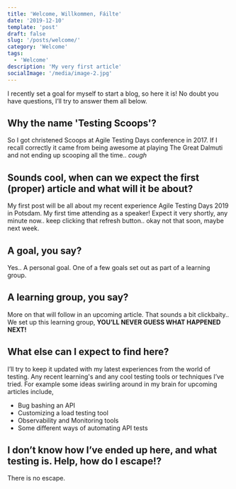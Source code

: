 ```yaml
---
title: 'Welcome, Willkommen, Fáilte' 
date: '2019-12-10'
template: 'post'
draft: false
slug: '/posts/welcome/'
category: 'Welcome'
tags:
  - 'Welcome'
description: 'My very first article'
socialImage: '/media/image-2.jpg'
---
```


I recently set a goal for myself to start a blog, so here it is! No doubt you have questions, I’ll try to answer them all below.

## Why the name 'Testing Scoops'?

So I got christened Scoops at Agile Testing Days conference in 2017. If I recall correctly it came from being awesome at playing The Great Dalmuti and not ending up scooping all the time.. *cough*

## Sounds cool, when can we expect the first (proper) article and what will it be about?

My first post will be all about my recent experience Agile Testing Days 2019 in Potsdam. My first time attending as a speaker! Expect it very shortly, any minute now.. keep clicking that refresh button.. okay not that soon, maybe next week.

## A goal, you say?

Yes.. A personal goal. One of a few goals set out as part of a learning group.

## A learning group, you say?

More on that will follow in an upcoming article. That sounds a bit clickbaity.. We set up this learning group, **YOU’LL NEVER GUESS WHAT HAPPENED NEXT!**

## What else can I expect to find here?

I’ll try to keep it updated with my latest experiences from the world of testing. Any recent learning's and any cool testing tools or techniques I’ve tried. For example some ideas swirling around in my brain for upcoming articles include,
* Bug bashing an API
* Customizing a load testing tool
* Observability and Monitoring tools
* Some different ways of automating API tests

## I don’t know how I’ve ended up here, and what testing is. Help, how do I escape!?

There is no escape.